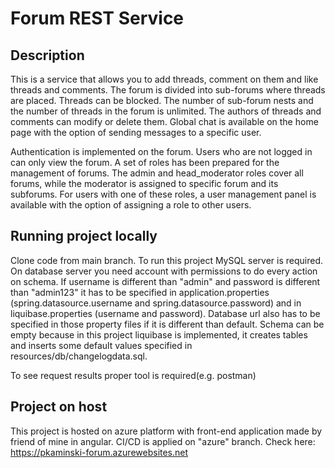 # Forum REST Service

## Description
This is a service that allows you to add threads, comment on them and like threads and comments. The forum is divided into sub-forums where threads are placed. Threads can be blocked. The number of sub-forum nests and the number of threads in the forum is unlimited. The authors of threads and comments can modify or delete them. Global chat is available on the home page with the option of sending messages to a specific user.

Authentication is implemented on the forum. Users who are not logged in can only view the forum. A set of roles has been prepared for the management of forums. The admin and head_moderator roles cover all forums, while the moderator is assigned to specific forum and its subforums. For users with one of these roles, a user management panel is available with the option of assigning a role to other users.
  
## Running project locally

Clone code from main branch. To run this project MySQL server is required. On database server you need account with permissions to do every action on schema. If username is different than "admin" and password is different than "admin123" it has to be specified in application.properties (spring.datasource.username and spring.datasource.password) and in liquibase.properties (username and password). Database url also has to be specified in those property files if it is different than default. Schema can be empty because in this project liquibase is implemented, it creates tables and inserts some default values specified in resources/db/changelogdata.sql.

To see request results proper tool is required(e.g. postman)

## Project on host
  
 This project is hosted on azure platform with front-end application made by friend of mine in angular. CI/CD is applied on "azure" branch. 
 Check here: https://pkaminski-forum.azurewebsites.net

